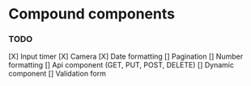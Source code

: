 # Compound components

### TODO

[X] Input timer
[X] Camera
[X] Date formatting
[] Pagination
[] Number formatting
[] Api component (GET, PUT, POST, DELETE)
[] Dynamic component
[] Validation form

